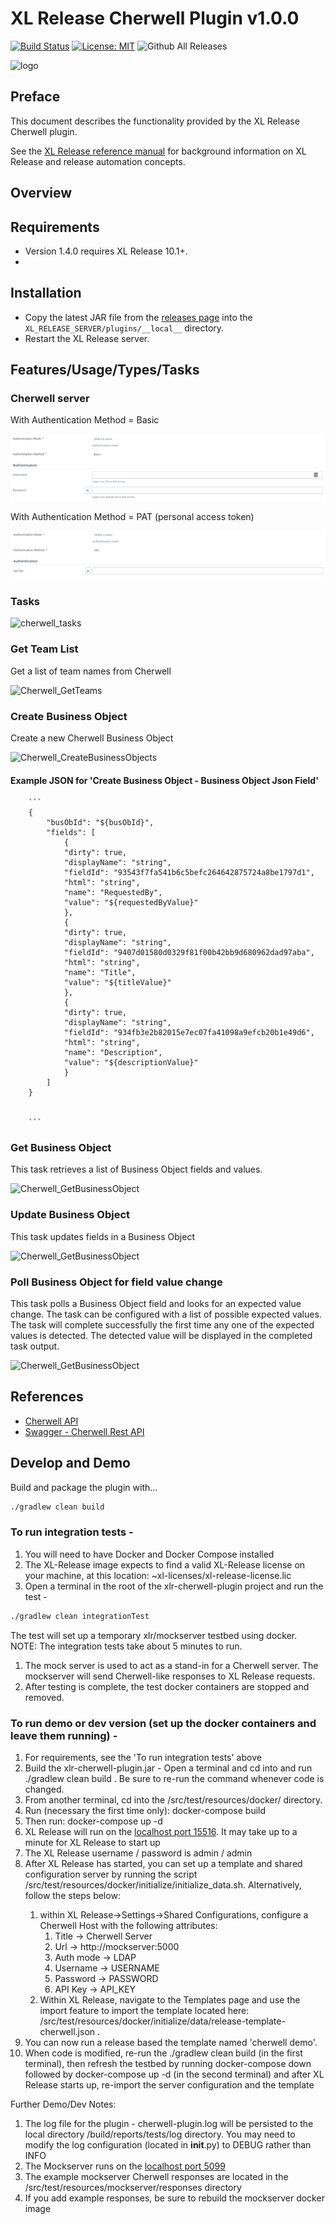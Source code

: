 # XL Release Cherwell Plugin v1.0.0

[![Build Status][xlr-cherwell-plugin-travis-image]][xlr-cherwell-plugin-travis-url]
[![License: MIT][xlr-cherwell-plugin-license-image]][xlr-cherwell-plugin-license-url]
![Github All Releases][xlr-cherwell-plugin-downloads-image]

![logo](images/cherwell.png)

## Preface

This document describes the functionality provided by the XL Release Cherwell plugin.
  
See the [XL Release reference manual](https://docs.xebialabs.com/xl-release) for background information on XL Release and release automation concepts.  

## Overview

## Requirements

* Version 1.4.0 requires XL Release 10.1+.
*
## Installation

* Copy the latest JAR file from the [releases page](https://github.com/xebialabs-community/xlr-cherwell-plugin/releases) into the `XL_RELEASE_SERVER/plugins/__local__` directory.
* Restart the XL Release server.

## Features/Usage/Types/Tasks

### Cherwell server

With Authentication Method = Basic

![cherwell_server_basic_auth](images/cherwell_server_basic_auth.png)

With Authentication Method = PAT (personal access token)

![cherwell_server_pat_auth](images/cherwell_server_pat_auth.png)

### Tasks

![cherwell_tasks](images/Cherwell_Tasks.png)

### Get Team List

Get a list of team names from Cherwell

![Cherwell_GetTeams](images/Cherwell_GetTeamsTask.png)

### Create Business Object

Create a new Cherwell Business Object

![Cherwell_CreateBusinessObjects](images/Cherwell_CreateBusinessObject.png)

#### Example JSON for 'Create Business Object - Business Object Json Field'
        ```
        {
            "busObId": "${busObId}",
            "fields": [
                {
                "dirty": true,
                "displayName": "string",
                "fieldId": "93543f7fa541b6c5befc264642875724a8be1797d1",
                "html": "string",
                "name": "RequestedBy",
                "value": "${requestedByValue}"
                },
                {
                "dirty": true,
                "displayName": "string",
                "fieldId": "9407d01580d0329f81f00b42bb9d680962dad97aba",
                "html": "string",
                "name": "Title",
                "value": "${titleValue}"
                },
                {
                "dirty": true,
                "displayName": "string",
                "fieldId": "934fb3e2b82015e7ec07fa41098a9efcb20b1e49d6",
                "html": "string",
                "name": "Description",
                "value": "${descriptionValue}"
                }
            ]
        }


        ```

### Get Business Object

This task retrieves a list of Business Object fields and values.

![Cherwell_GetBusinessObject](images/Cherwell_GetBusinessObject.png)

### Update Business Object

This task updates fields in a Business Object

![Cherwell_GetBusinessObject](images/Cherwell_UpdateBusinessObject.png)

### Poll Business Object for field value change

This task polls a Business Object field and looks for an expected value change. The task can be configured with a list of possible expected values. The task will complete successfully the first time any one of the expected values is detected. The detected value will be displayed in the completed task output.

![Cherwell_GetBusinessObject](images/Cherwell_Polling.png)


## References

* [Cherwell API](https://cherwellsupport.com/WebHelp/csm/en/9.2/content/system_administration/rest_api/csm_rest_api_landing_page.html)
* [Swagger - Cherwell Rest API](https://cherwellsupport.com/CherwellAPI/Swagger/ui/index)

## Develop and Demo

Build and package the plugin with...

```bash
./gradlew clean build
```

### To run integration tests - 
1.  You will need to have Docker and Docker Compose installed 
2.  The XL-Release image expects to find a valid XL-Release license on your machine, at this location: ~xl-licenses/xl-release-license.lic
3.  Open a terminal in the root of the xlr-cherwell-plugin project and run the test - 

```bash
./gradlew clean integrationTest
```
    
The test will set up a temporary xlr/mockserver testbed using docker. NOTE: The integration tests take about 5 minutes to run. 
1. The mock server is used to act as a stand-in for a Cherwell server. The mockserver will send Cherwell-like responses to XL Release requests.
2. After testing is complete, the test docker containers are stopped and removed. 

### To run demo or dev version (set up the docker containers and leave them running) -
1.  For requirements, see the 'To run integration tests' above
2.  Build the xlr-cherwell-plugin.jar - Open a terminal and cd into <xlr-cherwell-plugin code base> and run ./gradlew clean build . Be sure to re-run the command whenever code is changed. 
3.  From another terminal, cd into the <xlr-cherwell-plugin code base>/src/test/resources/docker/  directory. 
4.  Run (necessary the first time only): docker-compose build
5.  Then run: docker-compose up -d 
6.  XL Release will run on the [localhost port 15516](http://localhost:15516/). It may take up to a minute for XL Release to start up
7.  The XL Release username / password is admin / admin
8.  After XL Release has started, you can set up a template and shared configuration server by running the script <xlr-cherwell-plugin code base>/src/test/resources/docker/initialize/initialize_data.sh. Alternatively, follow the steps below:
    1.  within XL Release->Settings->Shared Configurations, configure a Cherwell Host with the following attributes:
        1.  Title -> Cherwell Server
        2.  Url -> http://mockserver:5000
        3.  Auth mode -> LDAP
        4.  Username -> USERNAME
        5.  Password -> PASSWORD
        6.  API Key -> API_KEY
    2.  Within XL Release, navigate to the Templates page and use the import feature to import the template located here: <xlr-cherwell-plugin code base>/src/test/resources/docker/initialize/data/release-template-cherwell.json .
9.  You can now run a release based the template named 'cherwell demo'.
10. When code is modified, re-run the ./gradlew clean build (in the first terminal), then refresh the testbed by running docker-compose down followed by docker-compose up -d (in the second terminal) and after XL Release starts up, re-import the server configuration and the template

Further Demo/Dev Notes:
1. The log file for the plugin - cherwell-plugin.log will be persisted to the local directory <xlr-cherwell-plugin code base>/build/reports/tests/log directory. You may need to modify the log configuration (located in __init__.py) to DEBUG rather than INFO
2. The Mockserver runs on the [localhost port 5099](http://localhost:5099/)
3. The example mockserver Cherwell responses are located in the <xlr-cherwell-plugin code base>/src/test/resources/mockserver/responses directory
4. If you add example responses, be sure to rebuild the mockserver docker image


[xlr-cherwell-plugin-travis-image]: https://travis-ci.org/xebialabs-community/xlr-cherwell-plugin.svg?branch=master
[xlr-cherwell-plugin-travis-url]: https://travis-ci.org/xebialabs-community/xlr-cherwell-plugin
[xlr-cherwell-plugin-license-image]: https://img.shields.io/badge/License-MIT-yellow.svg
[xlr-cherwell-plugin-license-url]: https://opensource.org/licenses/MIT
[xlr-cherwell-plugin-downloads-image]: https://img.shields.io/github/downloads/xebialabs-community/xlr-cherwell-plugin/total.svg

